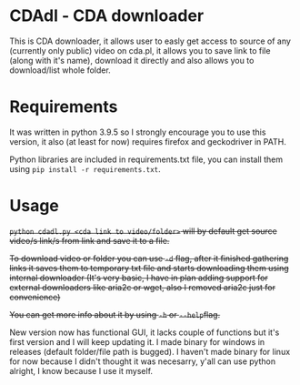 # CDAdl - CDA downloader
This is CDA downloader, it allows user to easly get access to source of any (currently only public) video on cda.pl, it allows you to save link to file (along with it's name), download it directly and also allows you to download/list whole folder.

# Requirements
It was written in python 3.9.5 so I strongly encourage you to use this version, it also (at least for now) requires firefox and geckodriver in PATH. 

Python libraries are included in requirements.txt file, you can install them using `pip install -r requirements.txt`.

# Usage
~~`python cdadl.py <cda link to video/folder>` will by default get source video/s link/s from link and save it to a file.~~

~~To download video or folder you can use `-d` flag, after it finished gathering links it saves them to temporary txt file and starts downloading them using internal downloader (It's very basic, I have in plan adding support for external downloaders like aria2c or wget, also I removed aria2c just for convenience)~~

~~You can get more info about it by using `-h` or `--help`flag.~~

New version now has functional GUI, it lacks couple of functions but it's first version and I will keep updating it. I made binary for windows in releases (default folder/file path is bugged). I haven't made binary for linux for now because I didn't thought it was necesarry, y'all can use python alright, I know because I use it myself.
